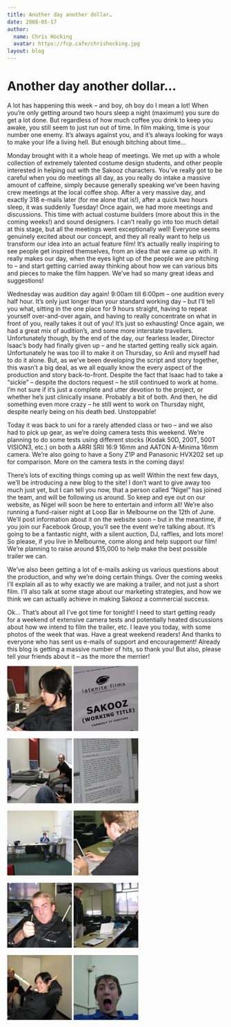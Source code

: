 ```yaml
---
title: Another day another dollar…
date: 2008-05-17
author:
  name: Chris Hocking
  avatar: https://fcp.cafe/chrishocking.jpg
layout: blog
---
```

# Another day another dollar…

A lot has happening this week – and boy, oh boy do I mean a lot! When you’re only getting around two hours sleep a night (maximum) you sure do get a lot done. But regardless of how much coffee you drink to keep you awake, you still seem to just run out of time. In film making, time is your number one enemy. It’s always against you, and it’s always looking for ways to make your life a living hell. But enough bitching about time…

Monday brought with it a whole heap of meetings. We met up with a whole collection of extremely talented costume design students, and other people interested in helping out with the Sakooz characters. You’ve really got to be careful when you do meetings all day, as you really do intake a massive amount of caffeine, simply because generally speaking we’ve been having crew meetings at the local coffee shop. After a very massive day, and exactly 318 e-mails later (for me alone that is!), after a quick two hours sleep, it was suddenly Tuesday! Once again, we had more meetings and discussions. This time with actual costume builders (more about this in the coming weeks!) and sound designers. I can’t really go into too much detail at this stage, but all the meetings went exceptionally well! Everyone seems genuinely excited about our concept, and they all really want to help us transform our idea into an actual feature film! It’s actually really inspiring to see people get inspired themselves, from an idea that we came up with. It really makes our day, when the eyes light up of the people we are pitching to – and start getting carried away thinking about how we can various bits and pieces to make the film happen. We’ve had so many great ideas and suggestions!

Wednesday was audition day again! 9:00am till 6:00pm – one audition every half hour. It’s only just longer than your standard working day – but I’ll tell you what, sitting in the one place for 9 hours straight, having to repeat yourself over-and-over again, and having to really concentrate on what in front of you, really takes it out of you! It’s just so exhausting! Once again, we had a great mix of audition’s, and some more interstate travellers. Unfortunately though, by the end of the day, our fearless leader, Director Isaac’s body had finally given up – and he started getting really sick again. Unfortunately he was too ill to make it on Thursday, so Anli and myself had to do it alone. But, as we’ve been developing the script and story together, this wasn’t a big deal, as we all equally know the every aspect of the production and story back-to-front. Despite the fact that Isaac had to take a “sickie” – despite the doctors request – he still continued to work at home. I’m not sure if it’s just a complete and utter devotion to the project, or whether he’s just clinically insane. Probably a bit of both. And then, he did something even more crazy – he still went to work on Thursday night, despite nearly being on his death bed. Unstoppable!

Today it was back to uni for a rarely attended class or two – and we also had to pick up gear, as we’re doing camera tests this weekend. We’re planning to do some tests using different stocks (Kodak 50D, 200T, 500T VISION3, etc.) on both a ARRI SRII 16:9 16mm and AATON A-Minima 16mm camera. We’re also going to have a Sony Z1P and Panasonic HVX202 set up for comparison. More on the camera tests in the coming days!

There’s lots of exciting things coming up as well! Within the next few days, we’ll be introducing a new blog to the site! I don’t want to give away too much just yet, but I can tell you now, that a person called “Nigel” has joined the team, and will be following us around. So keep and eye out on our website, as Nigel will soon be here to entertain and inform all! We’re also running a fund-raiser night at Loop Bar in Melbourne on the 12th of June. We’ll post information about it on the website soon – but in the meantime, if you join our Facebook Group, you’ll see the event we’re talking about. It’s going to be a fantastic night, with a silent auction, DJ, raffles, and lots more! So please, if you live in Melbourne, come along and help support our film! We’re planning to raise around $15,000 to help make the best possible trailer we can.

We’ve also been getting a lot of e-mails asking us various questions about the production, and why we’re doing certain things. Over the coming weeks I’ll explain all as to why exactly we are making a trailer, and not just a short film. I’ll also talk at some stage about our marketing strategies, and how we think we can actually achieve in making Sakooz a commercial success.

Ok… That’s about all I’ve got time for tonight! I need to start getting ready for a weekend of extensive camera tests and potentially heated discussions about how we intend to film the trailer, etc. I leave you today, with some photos of the week that was. Have a great weekend readers! And thanks to everyone who has sent us e-mails of support and encouragement! Already this blog is getting a massive number of hits, so thank you! But also, please tell your friends about it – as the more the merrier!

[![Sakooz Auditions](/static/blog/2008-05-sakooz_auditions_15may2008_01-150x150.jpg "Sakooz Auditions")](/static/blog/2008-05-sakooz_auditions_15may2008_01.jpg) [![Sakooz Auditions](/static/blog/2008-05-sakooz_auditions_15may2008_02-150x150.jpg "Sakooz Auditions")](/static/blog/2008-05-sakooz_auditions_15may2008_02.jpg)

[![Sakooz Auditions](/static/blog/2008-05-sakooz_auditions_15may2008_03-150x150.jpg "Sakooz Auditions")](/static/blog/2008-05-sakooz_auditions_15may2008_03.jpg) [![Sakooz Auditions](/static/blog/2008-05-sakooz_auditions_15may2008_04-150x150.jpg "Sakooz Auditions")](/static/blog/2008-05-sakooz_auditions_15may2008_04.jpg)

[![Sakooz Auditions](/static/blog/2008-05-sakooz_auditions_15may2008_05-150x150.jpg "Sakooz Auditions")](/static/blog/2008-05-sakooz_auditions_15may2008_05.jpg) [![Sakooz Auditions](/static/blog/2008-05-sakooz_auditions_15may2008_06-150x150.jpg "Sakooz Auditions")](/static/blog/2008-05-sakooz_auditions_15may2008_06.jpg)

[![Sakooz Auditions](/static/blog/2008-05-sakooz_auditions_15may2008_07-150x150.jpg "Sakooz Auditions")](/static/blog/2008-05-sakooz_auditions_15may2008_07.jpg) [![Sakooz Auditions](/static/blog/2008-05-sakooz_auditions_15may2008_08-150x150.jpg "Sakooz Auditions")](/static/blog/2008-05-sakooz_auditions_15may2008_08.jpg)

[![Sakooz Auditions](/static/blog/2008-05-sakooz_auditions_15may2008_09-150x150.jpg "Sakooz Auditions")](/static/blog/2008-05-sakooz_auditions_15may2008_09.jpg) [![Sakooz Auditions](/static/blog/2008-05-sakooz_auditions_15may2008_10-150x150.jpg "Sakooz Auditions")](/static/blog/2008-05-sakooz_auditions_15may2008_10.jpg)